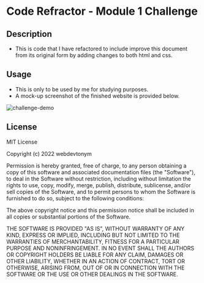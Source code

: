 # Code Refractor - Module 1 Challenge

## Description

- This is code that I have refactored to include improve this document from its original form by adding changes to both html and css.

## Usage

- This is only to be used by me for studying purposes.
- A mock-up screenshot of the finished website is provided below.

![challenge-demo](challenge-week1/assets/images/01-html-css-git-challenge-demo.png)

## License

MIT License

Copyright (c) 2022 webdevtonym

Permission is hereby granted, free of charge, to any person obtaining a copy
of this software and associated documentation files (the "Software"), to deal
in the Software without restriction, including without limitation the rights
to use, copy, modify, merge, publish, distribute, sublicense, and/or sell
copies of the Software, and to permit persons to whom the Software is
furnished to do so, subject to the following conditions:

The above copyright notice and this permission notice shall be included in all
copies or substantial portions of the Software.

THE SOFTWARE IS PROVIDED "AS IS", WITHOUT WARRANTY OF ANY KIND, EXPRESS OR
IMPLIED, INCLUDING BUT NOT LIMITED TO THE WARRANTIES OF MERCHANTABILITY,
FITNESS FOR A PARTICULAR PURPOSE AND NONINFRINGEMENT. IN NO EVENT SHALL THE
AUTHORS OR COPYRIGHT HOLDERS BE LIABLE FOR ANY CLAIM, DAMAGES OR OTHER
LIABILITY, WHETHER IN AN ACTION OF CONTRACT, TORT OR OTHERWISE, ARISING FROM,
OUT OF OR IN CONNECTION WITH THE SOFTWARE OR THE USE OR OTHER DEALINGS IN THE
SOFTWARE.
